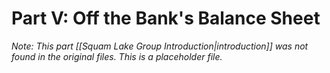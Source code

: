 # Part V: Off the Bank's Balance Sheet

*Note: This part [[Squam Lake Group Introduction|introduction]] was not found in the original files. This is a placeholder file.*